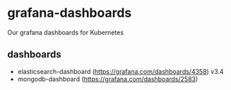 # grafana-dashboards
Our grafana dashboards for Kubernetes

## dashboards
- elasticsearch-dashboard (https://grafana.com/dashboards/4358) v3.4
- mongodb-dashboard (https://grafana.com/dashboards/2583)